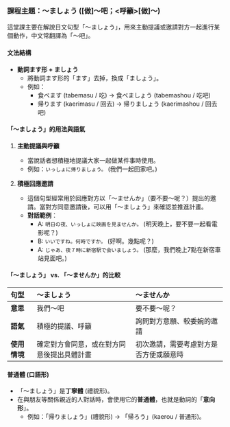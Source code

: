 

### **課程主題：～ましょう ([做]～吧；<呼籲>[做]～)**

這堂課主要在解說日文句型「～ましょう」，用來主動提議或邀請對方一起進行某個動作，中文常翻譯為「～吧」。

#### **文法結構**

*   **動詞ます形 + ましょう**
    *   將動詞ます形的「ます」去掉，換成「ましょう」。
    *   例如：
        *   食べます (tabemasu / 吃) → 食べましょう (tabemashou / 吃吧)
        *   帰ります (kaerimasu / 回去) → 帰りましょう (kaerimashou / 回去吧)

#### **「～ましょう」的用法與語氣**

1.  **主動提議與呼籲**
    *   當說話者想積極地提議大家一起做某件事時使用。
    *   例如：`いっしょに帰りましょう。` (我們一起回家吧。)

2.  **積極回應邀請**
    *   這個句型經常用於回應對方以「～ませんか」（要不要～呢？）提出的邀請。當對方同意邀請後，可以用「～ましょう」來確認並推進計畫。
    *   **對話範例**：
        *   A: `明日の夜、いっしょに映画を見ませんか。` (明天晚上，要不要一起看電影呢？)
        *   B: `いいですね。何時ですか。` (好啊。幾點呢？)
        *   A: `じゃあ、夜７時に新宿駅で会いましょう。` (那麼，我們晚上7點在新宿車站見面吧。)

#### **「～ましょう」 vs. 「～ませんか」的比較**

| 句型 | **～ましょう** | **～ませんか** |
| :--- | :--- | :--- |
| **意思** | 我們～吧 | 要不要～呢？ |
| **語氣** | 積極的提議、呼籲 | 詢問對方意願、較委婉的邀請 |
| **使用情境** | 確定對方會同意，或在對方同意後提出具體計畫 | 初次邀請，需要考慮對方是否方便或願意時 |

#### **普通體 (口語形)**

*   「～ましょう」是**丁寧體** (禮貌形)。
*   在與朋友等關係親近的人對話時，會使用它的**普通體**，也就是動詞的「**意向形**」。
    *   例如：「帰りましょう」(禮貌形) → 「帰ろう」(kaerou / 普通形)。
